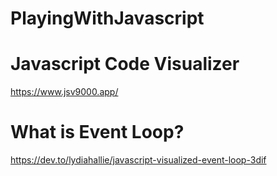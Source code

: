 # PlayingWithJavascript
# Javascript Code Visualizer
https://www.jsv9000.app/
# What is Event Loop?
https://dev.to/lydiahallie/javascript-visualized-event-loop-3dif
